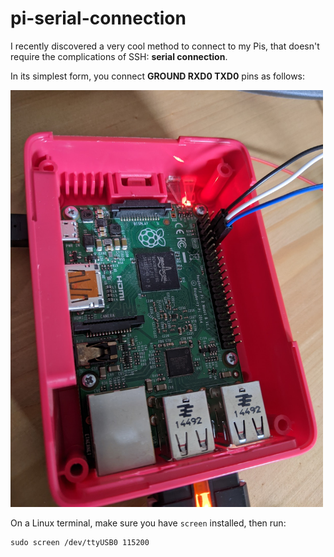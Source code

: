 # pi-serial-connection

I recently discovered a very cool method to connect to my Pis, that doesn't require the complications of SSH: **serial connection**.

In its simplest form, you connect **GROUND RXD0 TXD0** pins as follows:

<img src="https://raw.githubusercontent.com/vintagefuture/pi-serial-connection/main/pi2-pinout.jpg" width="500">

On a Linux terminal, make sure you have `screen` installed, then run:

```
sudo screen /dev/ttyUSB0 115200
```
